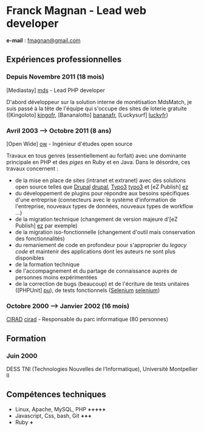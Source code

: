 # Franck Magnan - Lead web developer

__e-mail__ : fmagnan@gmail.com

## Expériences professionnelles
### Depuis Novembre 2011 (__18__ mois)
[Mediastay] [mds] - Lead PHP developer

D'abord développeur sur la solution interne de monétisation MdsMatch, je suis passé à la tête de l'équipe qui s'occupe des sites de loterie gratuite ([Kingoloto] [kingofr], [Bananalotto] [bananafr], [Luckysurf] [luckyfr])

### Avril 2003 --> Octobre 2011 (__8 ans__)
[Open Wide] [ow] - Ingénieur d'études open source

Travaux en tous genres (essentiellement au forfait) avec une dominante principale en PHP et des _piges_ en Ruby et en Java.
Dans le désordre, ces travaux concernent :

* de la mise en place de sites (intranet et extranet) avec des solutions open source telles que [Drupal] [drupal],
[Typo3] [typo3] et [eZ Publish] [ez]
* du développement de plugins pour répondre aux besoins spécifiques d'une entreprise (connecteurs avec le système
    d'information de l'entreprise, nouveaux types de données, nouveaux types de workflow ...)
* de la migration technique (changement de version majeure d'[eZ Publish] [ez] par exemple)
* de la migration iso-fonctionnelle (changement d'outil mais conservation des fonctionnalités)
* du remaniement de code en profondeur pour s'approprier du _legacy code_ et maintenir des applications
    dont les auteurs ne sont plus disponibles
* de la formation technique
* de l'accompagnement et du partage de connaissance auprès de personnes moins expérimentées
* de la correction de bugs (beaucoup) et de l'écriture de tests unitaires ([PHPUnit] [pu]),
    de tests fonctionnels ([Selenium] [selenium])

### Octobre 2000 --> Janvier 2002 (__16 mois__)
[CIRAD] [cirad] - Responsable du parc informatique (80 personnes)

## Formation
### Juin 2000
DESS TNI (Technologies Nouvelles de l'Informatique), Université Montpellier II

## Compétences techniques
  * Linux, Apache, MySQL, PHP __+++++__
  * Javascript, Css, bash, Git __+++__
  * Ruby __+__
  
[bananafr]: http://www.bananalotto.fr/
[cirad]: http://www.cirad.fr/
[drupal]: http://drupal.org/
[ez]: http://ez.no/
[kingofr]: http://www.kingoloto.com/
[luckyfr]: http://www.luckysurf.fr/
[mds]: http://www.mediastay.com/
[ow]: http://www.openwide.fr/
[pu]: http://phpunit.de/manual/current/en/index.html
[selenium]: http://docs.seleniumhq.org/
[typo3]: http://typo3.org/
